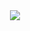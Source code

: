 <!-- ### Hi there 👋 -->

<!--
**songiee/songiee** is a ✨ _special_ ✨ repository because its `README.md` (this file) appears on your GitHub profile.

Here are some ideas to get you started:

- 🔭 I’m currently working on ...
- 🌱 I’m currently learning ...
- 👯 I’m looking to collaborate on ...
- 🤔 I’m looking for help with ...
- 💬 Ask me about ...
- 📫 How to reach me: ...
- 😄 Pronouns: ...
- ⚡ Fun fact: ...
-->

<div align=center>
  <img src="https://capsule-render.vercel.app/api?type=shark&color=gradient&height=110&section=header&text=WELCOME%20HI,%20I'm%20SONGIEE%20SEO&fontSize=50&fontColor=000000&animation=scaleIn"/>
</div>
